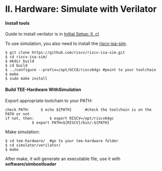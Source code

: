 # II. Hardware: Simulate with Verilator

#### Install tools

Guide to install verilator is in [Initial Setup: II. c)](./init.md#ii-c-verilator)

To use simulation, you also need to install the [riscv-isa-sim](https://github.com/riscv/riscv-isa-sim).
```
$ git clone https://github.com/riscv/riscv-isa-sim.git
$ cd riscv-isa-sim/
$ mkdir build
$ cd build
$ ../configure --prefix=/opt/GCC8/riscv64gc	#point to your toolchain
$ make
$ sudo make install
```

#### Build TEE-Hardware WithSimulation

Export appropriate toolchain to your PATH:
```
check PATH:		$ echo ${PATH}		#check the toolchain is on the PATH or not	
if not, then:		$ export RISCV=/opt/riscv64gc
			$ export PATH=${RISCV}/bin/:${PATH}
```

Make simulation:
```
$ cd tee-hardware/	#go to your tee-hardware folder
$ cd simulator/verilator/
$ make
```

After make, it will generate an executable file, use it with **software/simbootloader**
